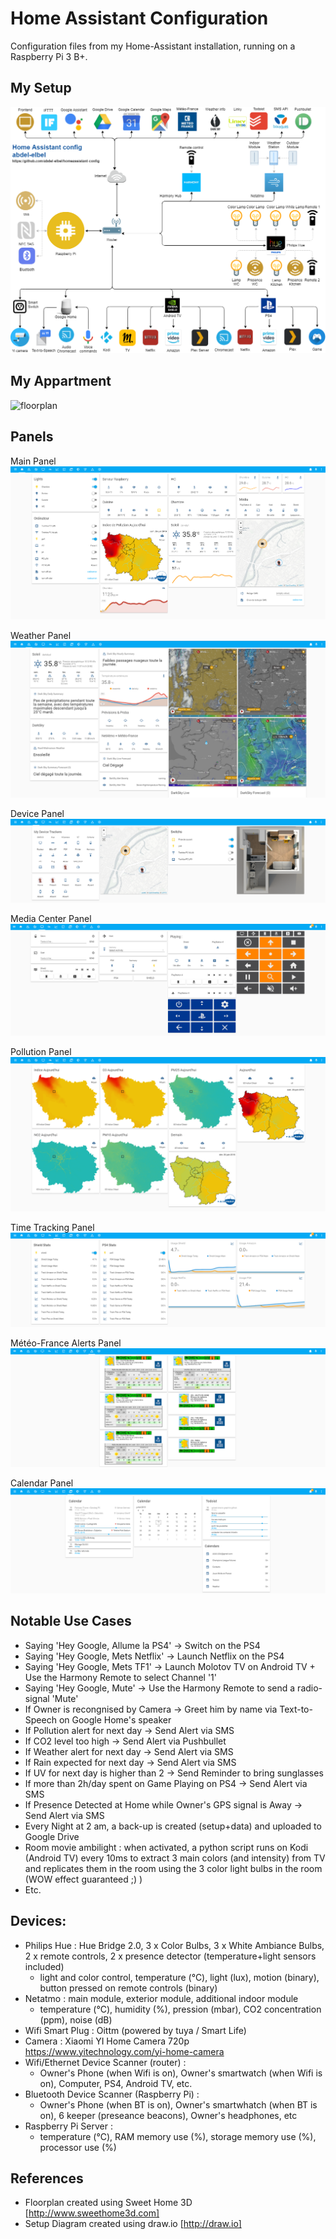 # Home Assistant Configuration
Configuration files from my Home-Assistant installation, running on a Raspberry Pi 3 B+.

## My Setup
![Diagram](https://github.com/abdel-elbel/homeassistant-config/raw/master/www/images/diagram.png)

## My Appartment 
![floorplan](https://github.com/abdel-elbel/homeassistant-config/raw/master/www/images/floorplan.gif)

## Panels
Main Panel
![Panel1](https://github.com/abdel-elbel/homeassistant-config/raw/master/www/images/captures/1.PNG)

Weather Panel
![Panel2](https://github.com/abdel-elbel/homeassistant-config/raw/master/www/images/captures/2.PNG)

Device Panel
![Panel3](https://github.com/abdel-elbel/homeassistant-config/raw/master/www/images/captures/3.PNG)

Media Center Panel
![Panel4](https://github.com/abdel-elbel/homeassistant-config/raw/master/www/images/captures/4.PNG)

Pollution Panel
![Panel5](https://github.com/abdel-elbel/homeassistant-config/raw/master/www/images/captures/5.PNG)

Time Tracking Panel
![Panel6](https://github.com/abdel-elbel/homeassistant-config/raw/master/www/images/captures/6.PNG)

Météo-France Alerts Panel
![Panel7](https://github.com/abdel-elbel/homeassistant-config/raw/master/www/images/captures/7.PNG)

Calendar Panel
![Panel9](https://github.com/abdel-elbel/homeassistant-config/raw/master/www/images/captures/9.PNG)

## Notable Use Cases 
- Saying 'Hey Google, Allume la PS4' ->  Switch on the PS4
- Saying 'Hey Google, Mets Netflix' -> Launch Netflix on the PS4 
- Saying 'Hey Google, Mets TF1' -> Launch Molotov TV on Android TV + Use the Harmony Remote to select Channel '1'
- Saying 'Hey Google, Mute' -> Use the Harmony Remote to send a radio-signal 'Mute'
- If Owner is recongnised by Camera -> Greet him by name via Text-to-Speech on Google Home's speaker 
- If Pollution alert for next day -> Send Alert via SMS 
- If CO2 level too high -> Send Alert via Pushbullet 
- If Weather alert for next day -> Send Alert via SMS 
- If Rain expected for next day -> Send Alert via SMS 
- If UV for next day is higher than 2 -> Send Reminder to bring sunglasses
- If more than 2h/day spent on Game Playing on PS4 -> Send Alert via SMS
- If Presence Detected at Home while Owner's GPS signal is Away -> Send Alert via SMS
- Every Night at 2 am, a back-up is created (setup+data) and uploaded to Google Drive
- Room movie ambilight : when activated, a python script runs on Kodi (Android TV) every 10ms to extract 3 main colors (and intensity) from TV and replicates them in the room using the 3 color light bulbs in the room (WOW effect guaranteed ;) ) 
- Etc. 

## Devices:
- Philips Hue : Hue Bridge 2.0, 3 x Color Bulbs, 3 x White Ambiance Bulbs, 2 x remote controls, 2 x presence detector (temperature+light sensors included)
   * light and color control, temperature (°C), light (lux), motion (binary), button pressed on remote controls (binary)
- Netatmo : main module, exterior module, additional indoor module  
   * temperature (°C), humidity (%), pression (mbar), CO2 concentration (ppm), noise (dB)
- Wifi Smart Plug : Oittm (powered by tuya / Smart Life)
- Camera : Xiaomi YI Home Camera 720p  https://www.yitechnology.com/yi-home-camera
- Wifi/Ethernet Device Scanner (router) :
   * Owner's Phone (when Wifi is on), Owner's smartwatch (when Wifi is on), Computer, PS4, Android TV, etc.  
- Bluetooth Device Scanner (Raspberry Pi) : 
   * Owner's Phone (when BT is on), Owner's smartwhatch (when BT is on), 6 keeper (preseance beacons), Owner's headphones, etc
- Raspberry Pi Server : 
   * temperature (°C), RAM memory use (%), storage memory use (%),  processor use (%) 
## References
- Floorplan created using Sweet Home 3D [http://www.sweethome3d.com]
- Setup Diagram created using draw.io [http://draw.io]
